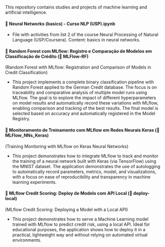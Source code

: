 
 This repository contains studies and projects of machine learning and artificial intelligence.
 
 #### 📌 Neural Networks (basics) - Curso NLP (USP).ipynb
 - File with activities from list 2 of the course Neural Processing of Natural Language (USP/Coursera). Content: basics in neural networks.
 
 #### 📌 Random Forest com MLflow: Registro e Comparação de Modelos em Classificação de Crédito (📁 MLFlow-RF)
 (Random Forest with MLflow: Registration and Comparison of Models in Credit Classification)
 - This project implements a complete binary classification pipeline with Random Forest applied to the German Credit database. The focus is on traceability and comparative analysis of multiple model runs using MLflow. The goal is to explore the impact of different hyperparameters on model results and automatically record these variations with MLflow, enabling comparison and tracking of the best results. The final model is selected based on accuracy and automatically registered in the Model Registry.
 
 #### 📌 Monitoramento de Treinamento com MLflow em Redes Neurais Keras (📁 MLFlow_NNs_Keras)
 (Training Monitoring with MLflow on Keras Neural Networks)
 - This project demonstrates how to integrate MLflow to track and monitor the training of a neural network built with Keras (via TensorFlow) using the MNIST dataset. The application demonstrates the use of autologging to automatically record parameters, metrics, model, and visualizations, with a focus on ease of reproducibility and transparency in machine learning experiments.
 
 #### 📌 MLflow Credit Scoring: Deploy de Modelo com API Local (📁 deploy-local)
 (MLflow Credit Scoring: Deploying a Model with a Local API)
 - This project demonstrates how to serve a Machine Learning model trained with MLflow to predict credit risk, using a local API. Ideal for educational purposes, the application shows how to deploy it in a practical, lightweight way and without relying on automated virtual environments.
